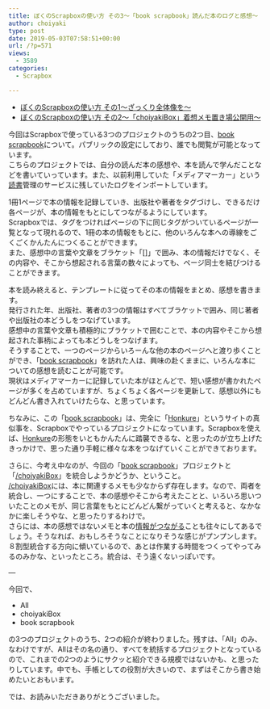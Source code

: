 ```yaml
---
title: ぼくのScrapboxの使い方 その3〜「book scrapbook」読んだ本のログと感想〜
author: choiyaki
type: post
date: 2019-05-03T07:58:51+00:00
url: /?p=571
views:
  - 3589
categories:
  - Scrapbox

---
```

  * [ぼくのScrapboxの使い方 その1〜ざっくり全体像を〜][1]
  * [ぼくのScrapboxの使い方 その2〜「choiyakiBox」着想メモ置き場公開用〜][2]

今回はScrapboxで使っている3つのプロジェクトのうちの2つ目、[book scrapbook][3]について。パブリックの設定にしており、誰でも閲覧が可能となっています。  
こちらのプロジェクトでは、自分の読んだ本の感想や、本を読んで学んだことなどを書いていっています。また、以前利用していた「メディアマーカー」という[読書][4]管理のサービスに残していたログをインポートしています。

1冊1ページで本の情報を記録していき、出版社や著者をタグづけし、できるだけ各ページが、本の情報をもとにしてつながるようにしています。  
Scrapboxでは、タグをつければページの下に同じタグがついているページが一覧となって現れるので、1冊の本の情報をもとに、他のいろんな本への導線をごくごくかんたんにつくることができます。  
また、感想中の言葉や文章をブラケット「[]」で囲み、本の情報だけでなく、その内容や、そこから想起される言葉の数々によっても、ページ同士を結びつけることができます。

本を読み終えると、テンプレートに従ってその本の情報をまとめ、感想を書きます。  
発行された年、出版社、著者の3つの情報はすべてブラケットで囲み、同じ著者や出版社の本どうしをつなげています。  
感想中の言葉や文章も積極的にブラケットで囲むことで、本の内容やそこから想起された事柄によっても本どうしをつなげます。  
そうすることで、一つのページからいろーんな他の本のページへと渡り歩くことができ、「[book scrapbook][3]」を訪れた人は、興味の赴くままに、いろんな本についての感想を読むことが可能です。  
現状はメディアマーカーに記録していた本がほとんどで、短い感想が書かれたページが多くを占めていますが、ちょくちょく各ページを更新して、感想以外にもどんどん書き入れていけたらな、と思っています。

ちなみに、この「[book scrapbook][3]」は、完全に「[Honkure][5]」というサイトの真似事を、Scrapboxでやっているプロジェクトになっています。Scrapboxを使えば、[Honkure][6]の形態をいともかんたんに踏襲できるな、と思ったのが立ち上げたきっかけで、思った通り手軽に様々な本をつなげていくことができております。

さらに、今考え中なのが、今回の「[book scrapbook][3]」プロジェクトと「[/choiyakiBox][3]」を統合しようかどうか、ということ。  
[/choiyakiBox][3]には、本に関連するメモも少なからず存在します。なので、両者を統合し、一つにすることで、本の感想やそこから考えたことと、いろいろ思いついたことのメモが、同じ言葉をもとにどんどん繋がっていくと考えると、なかなかに楽しそうやな、と思ったりするわけで。  
さらには、本の感想ではないメモと本の[情報がつながる][7]ことも往々にしてあるでしょう。そうなれば、おもしろそうなことになりそうな感じがプンプンします。  
８割型統合する方向に傾いているので、あとは作業する時間をつくってやってみるのみかな、といったところ。統合は、そう遠くないっぽいです。

—

今回で、

  * All
  * choiyakiBox
  * book scrapbook

の3つのプロジェクトのうち、2つの紹介が終わりました。残すは、「All」のみ、なわけですが、Allはその名の通り、すべてを統括するプロジェクトとなっているので、これまでの2つのようにサクッと紹介できる規模ではないかも、と思ったりしています。中でも、手帳としての役割が大きいので、まずはそこから書き始めたいとおもいます。

では、お読みいただきありがとうございました。

 [1]: https://choiyaki.com/?p=556
 [2]: https://choiyaki.com/?p=565
 [3]: https://scrapbox.io/choiyaki-hondana/
 [4]: https://scrapbox.io/choiyaki-hondana/%E8%AA%AD%E6%9B%B8
 [5]: http://honkure.net/rbook/
 [6]: https://scrapbox.io/choiyaki-hondana/Honkure
 [7]: https://scrapbox.io/choiyaki-hondana/%E6%83%85%E5%A0%B1%E3%81%8C%E3%81%A4%E3%81%AA%E3%81%8C%E3%82%8B